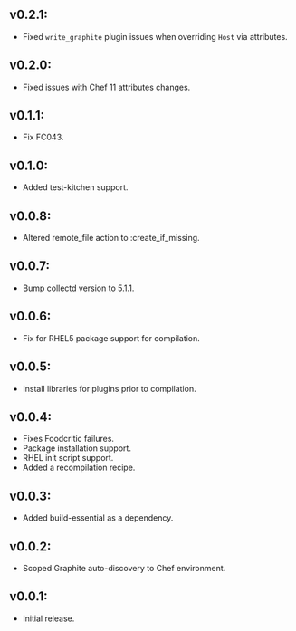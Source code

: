 ## v0.2.1:
* Fixed `write_graphite` plugin issues when overriding `Host` via attributes.

## v0.2.0:
* Fixed issues with Chef 11 attributes changes.

## v0.1.1:
* Fix FC043.

## v0.1.0:
* Added test-kitchen support.

## v0.0.8:
* Altered remote_file action to :create_if_missing.

## v0.0.7:
* Bump collectd version to 5.1.1.

## v0.0.6:
* Fix for RHEL5 package support for compilation.

## v0.0.5:
* Install libraries for plugins prior to compilation.

## v0.0.4:
* Fixes Foodcritic failures.
* Package installation support.
* RHEL init script support.
* Added a recompilation recipe.

## v0.0.3:
* Added build-essential as a dependency.

## v0.0.2:
* Scoped Graphite auto-discovery to Chef environment.

## v0.0.1:
* Initial release.
